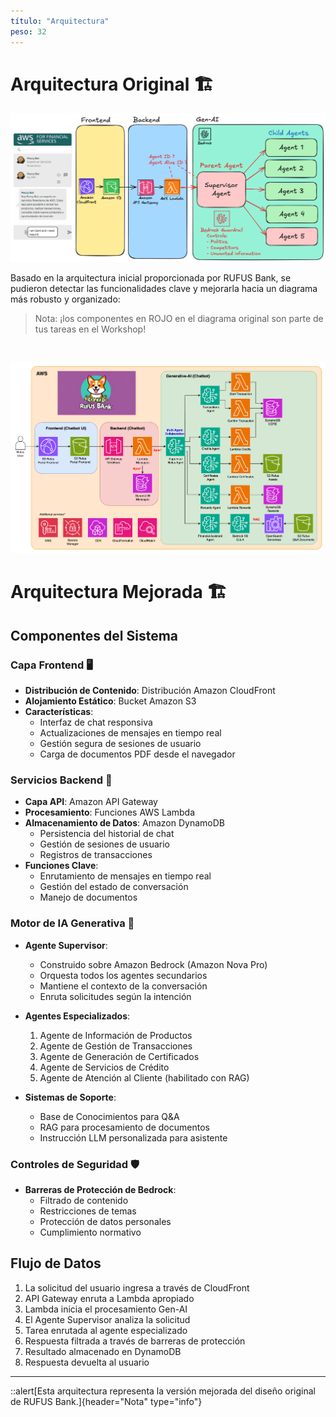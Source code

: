 ```yaml
---
título: "Arquitectura"
peso: 32
---
```


# Arquitectura Original 🏗️

![Arquitectura Original](/static/03-images/original-architecture-pending-items.png)

Basado en la arquitectura inicial proporcionada por RUFUS Bank, se pudieron detectar las funcionalidades clave y mejorarla hacia un diagrama más robusto y organizado:

> Nota: ¡los componentes en ROJO en el diagrama original son parte de tus tareas en el Workshop!

<br>

![Arquitectura Mejorada](/static/multi-agent-chatbot-fsi-v1.png)

# Arquitectura Mejorada 🏗️

## Componentes del Sistema

### Capa Frontend 🖥️

- **Distribución de Contenido**: Distribución Amazon CloudFront
- **Alojamiento Estático**: Bucket Amazon S3
- **Características**:
  - Interfaz de chat responsiva
  - Actualizaciones de mensajes en tiempo real
  - Gestión segura de sesiones de usuario
  - Carga de documentos PDF desde el navegador

### Servicios Backend 🔧

- **Capa API**: Amazon API Gateway
- **Procesamiento**: Funciones AWS Lambda
- **Almacenamiento de Datos**: Amazon DynamoDB
  - Persistencia del historial de chat
  - Gestión de sesiones de usuario
  - Registros de transacciones
- **Funciones Clave**:
  - Enrutamiento de mensajes en tiempo real
  - Gestión del estado de conversación
  - Manejo de documentos

### Motor de IA Generativa 🤖

- **Agente Supervisor**:

  - Construido sobre Amazon Bedrock (Amazon Nova Pro)
  - Orquesta todos los agentes secundarios
  - Mantiene el contexto de la conversación
  - Enruta solicitudes según la intención

- **Agentes Especializados**:

  1. Agente de Información de Productos
  2. Agente de Gestión de Transacciones
  3. Agente de Generación de Certificados
  4. Agente de Servicios de Crédito
  5. Agente de Atención al Cliente (habilitado con RAG)

- **Sistemas de Soporte**:
  - Base de Conocimientos para Q&A
  - RAG para procesamiento de documentos
  - Instrucción LLM personalizada para asistente

### Controles de Seguridad 🛡️

- **Barreras de Protección de Bedrock**:
  - Filtrado de contenido
  - Restricciones de temas
  - Protección de datos personales
  - Cumplimiento normativo

## Flujo de Datos

1. La solicitud del usuario ingresa a través de CloudFront
2. API Gateway enruta a Lambda apropiado
3. Lambda inicia el procesamiento Gen-AI
4. El Agente Supervisor analiza la solicitud
5. Tarea enrutada al agente especializado
6. Respuesta filtrada a través de barreras de protección
7. Resultado almacenado en DynamoDB
8. Respuesta devuelta al usuario

---

::alert[Esta arquitectura representa la versión mejorada del diseño original de RUFUS Bank.]{header="Nota" type="info"}
